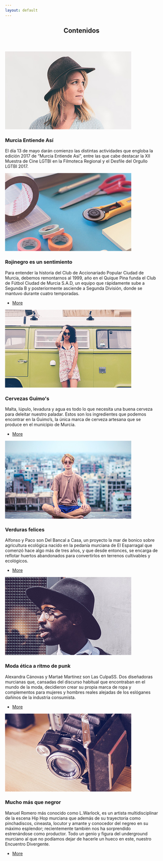 ```yaml
---
layout: default
---
```


<!-- Si separas esto 
    <section>
	<header class="major">
		<h2>Erat lacinia</h2>
	</header>
	<div class="features">
		<article>
			<span class="icon fa-diamond"></span>
			<div class="content">
				<h3>Portitor ullamcorper</h3>
				<p>Aenean ornare velit lacus, ac varius enim lorem ullamcorper dolore. Proin aliquam facilisis ante interdum. Sed nulla amet lorem feugiat tempus aliquam.</p>
			</div>
		</article>
		<article>
			<span class="icon fa-paper-plane"></span>
			<div class="content">
				<h3>Sapien veroeros</h3>
				<p>Aenean ornare velit lacus, ac varius enim lorem ullamcorper dolore. Proin aliquam facilisis ante interdum. Sed nulla amet lorem feugiat tempus aliquam.</p>
			</div>
		</article>
		<article>
			<span class="icon fa-rocket"></span>
			<div class="content">
				<h3>Quam lorem ipsum</h3>
				<p>Aenean ornare velit lacus, ac varius enim lorem ullamcorper dolore. Proin aliquam facilisis ante interdum. Sed nulla amet lorem feugiat tempus aliquam.</p>
			</div>
		</article>
		<article>
			<span class="icon fa-signal"></span>
			<div class="content">
				<h3>Sed magna finibus</h3>
				<p>Aenean ornare velit lacus, ac varius enim lorem ullamcorper dolore. Proin aliquam facilisis ante interdum. Sed nulla amet lorem feugiat tempus aliquam.</p>
			</div>
		</article>
	</div>
</section>

de esto no se vera el material -->

<!-- Comentarios para borrar codigo -->
<section>
	<header class="major">
		<h2>Contenidos</h2>
	</header>
	<div class="posts">
		<article>
			<a href="#" class="image"><img src="assets/images/pic01.jpg" alt="" /></a>
			<h3>Murcia Entiende Así</h3>
			<p>El día 13 de mayo darán comienzo las distintas actividades que engloba la edición 2017 de “Murcia Entiende Así”, entre las que cabe destacar la XII Muestra de Cine LGTBI en la Filmoteca Regional y el Desfile del Orgullo LGTBI 2017.</p>
		</article>
		<article>
			<a href="#" class="image"><img src="assets/images/pic02.jpg" alt="" /></a>
			<h3>Rojinegro es un sentimiento</h3>
			<p>Para entender la historia del Club de Accionariado Popular Ciudad de Murcia, debemos remontarnos al 1999, año en el Quique Pina funda el Club de Fútbol Ciudad de Murcia S.A.D, un equipo que rápidamente sube a Segunda B y posteriormente asciende a Segunda División, donde se mantuvo durante cuatro temporadas.</p>
			<ul class="actions">
				<li><a href="#" class="button">More</a></li>
			</ul>
		</article>
		<article>
			<a href="#" class="image"><img src="assets/images/pic03.jpg" alt="" /></a>
			<h3>Cervezas Guimo's</h3>
			<p>Malta, lúpulo, levadura y agua es todo lo que necesita una buena cerveza para deleitar nuestro paladar. Estos son los ingredientes que podemos encontrar en la Guimo’s, la única marca de cerveza artesana que se produce en el municipio de Murcia.</p>
			<ul class="actions">
				<li><a href="#" class="button">More</a></li>
			</ul>
		</article>
		<article>
			<a href="#" class="image"><img src="assets/images/pic04.jpg" alt="" /></a>
			<h3>Verduras felices</h3>
			<p>Alfonso y Paco son Del Bancal a Casa, un proyecto la mar de bonico sobre agricultura ecológica nacido en la pedanía murciana de El Esparragal que comenzó hace algo más de tres años, y que desde entonces, se encarga de reflotar huertos abandonados para convertirlos en terrenos cultivables y ecológicos.</p>
			<ul class="actions">
				<li><a href="#" class="button">More</a></li>
			</ul>
		</article>
		<article>
			<a href="#" class="image"><img src="assets/images/pic05.jpg" alt="" /></a>
			<h3>Moda ética a ritmo de punk</h3>
			<p>Alexandra Cánovas y Martaé Martínez son Las CulpaSS. Dos diseñadoras murcianas que, cansadas del discurso habitual que encontraban en el mundo de la moda, decidieron crear su propia marca de ropa y complementos para mujeres y hombres reales alejadas de los eslóganes dañinos de la industria consumista.</p>
			<ul class="actions">
				<li><a href="#" class="button">More</a></li>
			</ul>
		</article>
		<article>
			<a href="#" class="image"><img src="assets/images/pic06.jpg" alt="" /></a>
			<h3>Mucho más que negror</h3>
			<p>Manuel Romero más conocido como L.Warlock, es un artista multidisciplinar de la escena Hip Hop murciana que además de su trayectoria como pinchadiscos, cineasta, locutor y amante y conocedor del negreo en su máximo esplendor; recientemente también nos ha sorprendido estrenándose como productor. Todo un genio y figura del underground murciano al que no podíamos dejar de hacerle un hueco en este, nuestro Encuentro Divergente.</p>
			<ul class="actions">
				<li><a href="#" class="button">More</a></li>
			</ul>
		</article>
	</div>
</section>
